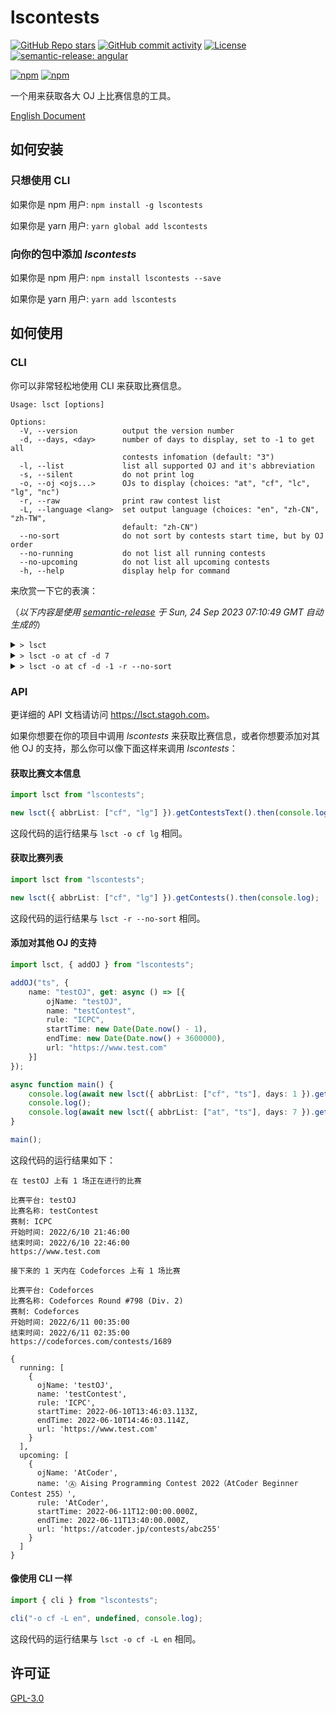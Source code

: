 # lscontests

[![GitHub Repo stars](https://img.shields.io/github/stars/StableAgOH/lscontests?style=social)](https://github.com/StableAgOH/lscontests)
[![GitHub commit activity](https://img.shields.io/github/commit-activity/m/StableAgOH/lscontests?logo=github)](https://github.com/StableAgOH/lscontests)
[![License](https://img.shields.io/github/license/StableAgOH/lscontests)](https://github.com/StableAgOH/lscontests)
[![semantic-release: angular](https://img.shields.io/badge/semantic--release-angular-e10079?logo=semantic-release)](https://github.com/semantic-release/semantic-release)

[![npm](https://img.shields.io/npm/v/lscontests?logo=npm)](https://www.npmjs.com/package/lscontests)
[![npm](https://img.shields.io/npm/dw/lscontests?logo=npm)](https://www.npmjs.com/package/lscontests)

一个用来获取各大 OJ 上比赛信息的工具。

[English Document](./README.md)

## 如何安装

### 只想使用 CLI

如果你是 npm 用户: `npm install -g lscontests`

如果你是 yarn 用户: `yarn global add lscontests`

### 向你的包中添加 *lscontests*

如果你是 npm 用户: `npm install lscontests --save`

如果你是 yarn 用户: `yarn add lscontests`

## 如何使用

### CLI

你可以非常轻松地使用 CLI 来获取比赛信息。

<!-- block_help begin -->
```text
Usage: lsct [options]

Options:
  -V, --version          output the version number
  -d, --days, <day>      number of days to display, set to -1 to get all
                         contests infomation (default: "3")
  -l, --list             list all supported OJ and it's abbreviation
  -s, --silent           do not print log
  -o, --oj <ojs...>      OJs to display (choices: "at", "cf", "lc", "lg", "nc")
  -r, --raw              print raw contest list
  -L, --language <lang>  set output language (choices: "en", "zh-CN", "zh-TW",
                         default: "zh-CN")
  --no-sort              do not sort by contests start time, but by OJ order
  --no-running           do not list all running contests
  --no-upcoming          do not list all upcoming contests
  -h, --help             display help for command
```
<!-- block_help end -->

来欣赏一下它的表演：

<!-- block_cli begin -->
（*以下内容是使用 [semantic-release](https://github.com/semantic-release/semantic-release) 于 Sun, 24 Sep 2023 07:10:49 GMT 自动生成的*）

<details>
<summary> <code>> lsct </code> </summary>

```text
在 Luogu,AtCoder 上有 2 场正在进行的比赛

比赛平台: Luogu
比赛名称: [ICPC2021 Macao R] ICPC2021 区域赛澳门站重现赛
赛制: ICPC
开始时间: 9/24/2023, 05:00:00
结束时间: 9/24/2023, 10:00:00
https://www.luogu.com.cn/contest/134300

比赛平台: AtCoder
比赛名称: Ⓗ  Marubeni Programming Contest 2023 (AtCoder Heuristic Contest 024)
赛制: AtCoder
开始时间: 9/24/2023, 06:00:00
结束时间: 9/24/2023, 10:00:00
https://atcoder.jp/contests/ahc024

接下来的 3 天内在 NowCoder,Codeforces 上有 4 场比赛

比赛平台: NowCoder
比赛名称：牛客周赛 Round 13
赛制: IOI
开始时间: 9/24/2023, 11:00:00
结束时间: 9/24/2023, 12:30:00
https://ac.nowcoder.com/acm/contest/65507

比赛平台: Codeforces
比赛名称: Educational Codeforces Round 155 (Rated for Div. 2)
赛制: ICPC
开始时间: 9/24/2023, 14:35:00
结束时间: 9/24/2023, 16:35:00
https://codeforces.com/contests/1879

比赛平台: Codeforces
比赛名称: Codeforces Round 899 (Div. 2)
赛制: Codeforces
开始时间: 9/25/2023, 14:35:00
结束时间: 9/25/2023, 16:35:00
https://codeforces.com/contests/1882

比赛平台: Codeforces
比赛名称: Codeforces Round 900 (Div. 3)
赛制: ICPC
开始时间: 9/26/2023, 14:35:00
结束时间: 9/26/2023, 16:50:00
https://codeforces.com/contests/1878
```

</details>

<details>
<summary> <code>> lsct -o at cf -d 7</code> </summary>

```text
在 AtCoder 上有 1 场正在进行的比赛

比赛平台: AtCoder
比赛名称: Ⓗ  Marubeni Programming Contest 2023 (AtCoder Heuristic Contest 024)
赛制: AtCoder
开始时间: 9/24/2023, 06:00:00
结束时间: 9/24/2023, 10:00:00
https://atcoder.jp/contests/ahc024

接下来的 7 天内在 Codeforces,AtCoder 上有 6 场比赛

比赛平台: Codeforces
比赛名称: Educational Codeforces Round 155 (Rated for Div. 2)
赛制: ICPC
开始时间: 9/24/2023, 14:35:00
结束时间: 9/24/2023, 16:35:00
https://codeforces.com/contests/1879

比赛平台: Codeforces
比赛名称: Codeforces Round 899 (Div. 2)
赛制: Codeforces
开始时间: 9/25/2023, 14:35:00
结束时间: 9/25/2023, 16:35:00
https://codeforces.com/contests/1882

比赛平台: Codeforces
比赛名称: Codeforces Round 900 (Div. 3)
赛制: ICPC
开始时间: 9/26/2023, 14:35:00
结束时间: 9/26/2023, 16:50:00
https://codeforces.com/contests/1878

比赛平台: AtCoder
比赛名称: Ⓐ AtCoder Beginner Contest 322
赛制: AtCoder
开始时间: 9/30/2023, 12:00:00
结束时间: 9/30/2023, 13:40:00
https://atcoder.jp/contests/abc322

比赛平台: Codeforces
比赛名称: Codeforces Round 901 (Div. 1)
赛制: Codeforces
开始时间: 9/30/2023, 14:35:00
结束时间: 9/30/2023, 17:35:00
https://codeforces.com/contests/1874

比赛平台: Codeforces
比赛名称: Codeforces Round 901 (Div. 2)
赛制: Codeforces
开始时间: 9/30/2023, 14:35:00
结束时间: 9/30/2023, 17:35:00
https://codeforces.com/contests/1875
```

</details>

<details>
<summary> <code>> lsct -o at cf -d -1 -r --no-sort</code> </summary>

```json
{
  "running": [
    {
      "ojName": "AtCoder",
      "name": "Ⓗ  Marubeni Programming Contest 2023 (AtCoder Heuristic Contest 024)",
      "rule": "AtCoder",
      "startTime": "2023-09-24T06:00:00.000Z",
      "endTime": "2023-09-24T10:00:00.000Z",
      "url": "https://atcoder.jp/contests/ahc024"
    }
  ],
  "upcoming": [
    {
      "ojName": "AtCoder",
      "name": "Ⓐ AtCoder Beginner Contest 322",
      "rule": "AtCoder",
      "startTime": "2023-09-30T12:00:00.000Z",
      "endTime": "2023-09-30T13:40:00.000Z",
      "url": "https://atcoder.jp/contests/abc322"
    },
    {
      "ojName": "AtCoder",
      "name": "Ⓐ UNIQUE VISION Programming Contest 2023 Autumn(AtCoder Beginner Contest 323)",
      "rule": "AtCoder",
      "startTime": "2023-10-07T12:00:00.000Z",
      "endTime": "2023-10-07T13:40:00.000Z",
      "url": "https://atcoder.jp/contests/abc323"
    },
    {
      "ojName": "AtCoder",
      "name": "Ⓐ AtCoder Regular Contest 166",
      "rule": "AtCoder",
      "startTime": "2023-10-08T12:00:00.000Z",
      "endTime": "2023-10-08T14:00:00.000Z",
      "url": "https://atcoder.jp/contests/arc166"
    },
    {
      "ojName": "AtCoder",
      "name": "Ⓗ AtCoder Heuristic Contest 025",
      "rule": "AtCoder",
      "startTime": "2023-10-14T03:00:00.000Z",
      "endTime": "2023-10-22T10:00:00.000Z",
      "url": "https://atcoder.jp/contests/ahc025"
    },
    {
      "ojName": "AtCoder",
      "name": "Ⓐ Japan Registry Services (JPRS) Programming Contest 2023 (AtCoder Beginner Contest 324)",
      "rule": "AtCoder",
      "startTime": "2023-10-14T12:00:00.000Z",
      "endTime": "2023-10-14T13:40:00.000Z",
      "url": "https://atcoder.jp/contests/abc324"
    },
    {
      "ojName": "AtCoder",
      "name": "Ⓐ AtCoder Regular Contest 167",
      "rule": "AtCoder",
      "startTime": "2023-10-15T12:00:00.000Z",
      "endTime": "2023-10-15T14:00:00.000Z",
      "url": "https://atcoder.jp/contests/arc167"
    },
    {
      "ojName": "AtCoder",
      "name": "Ⓐ Panasonic Programming Contest 2023（AtCoder Beginner Contest 326）",
      "rule": "AtCoder",
      "startTime": "2023-10-28T12:00:00.000Z",
      "endTime": "2023-10-28T13:40:00.000Z",
      "url": "https://atcoder.jp/contests/abc326"
    },
    {
      "ojName": "Codeforces",
      "name": "Educational Codeforces Round 155 (Rated for Div. 2)",
      "rule": "ICPC",
      "startTime": "2023-09-24T14:35:00.000Z",
      "endTime": "2023-09-24T16:35:00.000Z",
      "url": "https://codeforces.com/contests/1879"
    },
    {
      "ojName": "Codeforces",
      "name": "Codeforces Round 899 (Div. 2)",
      "rule": "Codeforces",
      "startTime": "2023-09-25T14:35:00.000Z",
      "endTime": "2023-09-25T16:35:00.000Z",
      "url": "https://codeforces.com/contests/1882"
    },
    {
      "ojName": "Codeforces",
      "name": "Codeforces Round 900 (Div. 3)",
      "rule": "ICPC",
      "startTime": "2023-09-26T14:35:00.000Z",
      "endTime": "2023-09-26T16:50:00.000Z",
      "url": "https://codeforces.com/contests/1878"
    },
    {
      "ojName": "Codeforces",
      "name": "Codeforces Round 901 (Div. 1)",
      "rule": "Codeforces",
      "startTime": "2023-09-30T14:35:00.000Z",
      "endTime": "2023-09-30T17:35:00.000Z",
      "url": "https://codeforces.com/contests/1874"
    },
    {
      "ojName": "Codeforces",
      "name": "Codeforces Round 901 (Div. 2)",
      "rule": "Codeforces",
      "startTime": "2023-09-30T14:35:00.000Z",
      "endTime": "2023-09-30T17:35:00.000Z",
      "url": "https://codeforces.com/contests/1875"
    },
    {
      "ojName": "Codeforces",
      "name": "Codeforces Round (Div. 1)",
      "rule": "Codeforces",
      "startTime": "2023-10-08T09:05:00.000Z",
      "endTime": "2023-10-08T11:35:00.000Z",
      "url": "https://codeforces.com/contests/1876"
    },
    {
      "ojName": "Codeforces",
      "name": "Codeforces Round (Div. 2)",
      "rule": "Codeforces",
      "startTime": "2023-10-08T09:05:00.000Z",
      "endTime": "2023-10-08T11:35:00.000Z",
      "url": "https://codeforces.com/contests/1877"
    },
    {
      "ojName": "Codeforces",
      "name": "Codeforces Round (Div. 3)",
      "rule": "ICPC",
      "startTime": "2023-10-12T14:35:00.000Z",
      "endTime": "2023-10-12T16:50:00.000Z",
      "url": "https://codeforces.com/contests/1881"
    },
    {
      "ojName": "Codeforces",
      "name": "Codeforces Round (Div. 3)",
      "rule": "ICPC",
      "startTime": "2023-10-22T12:05:00.000Z",
      "endTime": "2023-10-22T14:20:00.000Z",
      "url": "https://codeforces.com/contests/1883"
    }
  ]
}
```

</details>
<!-- block_cli end -->

### API

更详细的 API 文档请访问 <https://lsct.stagoh.com>。

如果你想要在你的项目中调用 *lscontests* 来获取比赛信息，或者你想要添加对其他 OJ 的支持，那么你可以像下面这样来调用 *lscontests*：

#### 获取比赛文本信息

```typescript
import lsct from "lscontests";

new lsct({ abbrList: ["cf", "lg"] }).getContestsText().then(console.log);
```

这段代码的运行结果与 `lsct -o cf lg` 相同。

#### 获取比赛列表

```typescript
import lsct from "lscontests";

new lsct({ abbrList: ["cf", "lg"] }).getContests().then(console.log);
```

这段代码的运行结果与 `lsct -r --no-sort` 相同。

#### 添加对其他 OJ 的支持

```typescript
import lsct, { addOJ } from "lscontests";

addOJ("ts", {
    name: "testOJ", get: async () => [{
        ojName: "testOJ",
        name: "testContest",
        rule: "ICPC",
        startTime: new Date(Date.now() - 1),
        endTime: new Date(Date.now() + 3600000),
        url: "https://www.test.com"
    }]
});

async function main() {
    console.log(await new lsct({ abbrList: ["cf", "ts"], days: 1 }).getContestsText());
    console.log();
    console.log(await new lsct({ abbrList: ["at", "ts"], days: 7 }).getContests());
}

main();
```

这段代码的运行结果如下：

```text
在 testOJ 上有 1 场正在进行的比赛

比赛平台: testOJ
比赛名称: testContest
赛制: ICPC
开始时间: 2022/6/10 21:46:00
结束时间: 2022/6/10 22:46:00
https://www.test.com

接下来的 1 天内在 Codeforces 上有 1 场比赛

比赛平台: Codeforces
比赛名称: Codeforces Round #798 (Div. 2)
赛制: Codeforces
开始时间: 2022/6/11 00:35:00
结束时间: 2022/6/11 02:35:00
https://codeforces.com/contests/1689

{
  running: [
    {
      ojName: 'testOJ',
      name: 'testContest',
      rule: 'ICPC',
      startTime: 2022-06-10T13:46:03.113Z,
      endTime: 2022-06-10T14:46:03.114Z,
      url: 'https://www.test.com'
    }
  ],
  upcoming: [
    {
      ojName: 'AtCoder',
      name: 'Ⓐ Aising Programming Contest 2022（AtCoder Beginner Contest 255）',
      rule: 'AtCoder',
      startTime: 2022-06-11T12:00:00.000Z,
      endTime: 2022-06-11T13:40:00.000Z,
      url: 'https://atcoder.jp/contests/abc255'
    }
  ]
}
```

#### 像使用 CLI 一样

```typescript
import { cli } from "lscontests";

cli("-o cf -L en", undefined, console.log);
```

这段代码的运行结果与 `lsct -o cf -L en` 相同。

## 许可证

[GPL-3.0](https://www.gnu.org/licenses/gpl-3.0.html)
